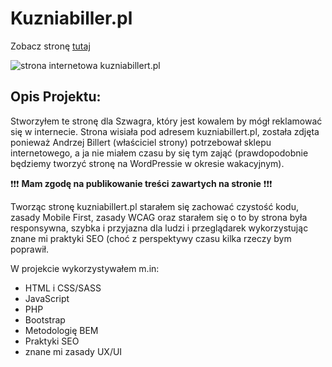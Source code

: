 # Kuzniabiller.pl
Zobacz stronę [tutaj](mpolakcdv.github.io)

![strona internetowa kuzniabillert.pl]()

## Opis Projektu:

Stworzyłem te stronę dla Szwagra, który jest kowalem by mógł reklamować się w internecie. Strona wisiała pod adresem kuzniabillert.pl, została zdjęta ponieważ Andrzej Billert (właściciel strony) potrzebował sklepu internetowego, a ja nie miałem czasu by się tym zająć (prawdopodobnie będziemy tworzyć stronę na WordPressie w okresie wakacyjnym).



:exclamation::exclamation::exclamation: **Mam zgodę na publikowanie treści zawartych na stronie** :exclamation::exclamation::exclamation:



Tworząc stronę kuzniabillert.pl starałem się zachować czystość kodu, zasady Mobile First, zasady WCAG oraz starałem się o to by strona była responsywna, szybka i przyjazna dla ludzi i przeglądarek wykorzystując znane mi praktyki SEO (choć z perspektywy czasu kilka rzeczy bym poprawił.

W projekcie wykorzystywałem m.in:
- HTML i CSS/SASS
- JavaScript
- PHP
- Bootstrap
- Metodologię BEM
- Praktyki SEO
- znane mi zasady UX/UI

